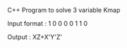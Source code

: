 C++ Program to solve 3 variable Kmap

Input format : 
1 0 0 0
0 1 1 0
               
               
Output : XZ+X'Y'Z'
